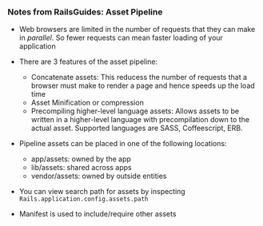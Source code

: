 ### Notes from RailsGuides: Asset Pipeline


- Web browsers are limited in the number of requests that they can make in _parallel_. So fewer requests can mean faster loading of your application

- There are 3 features of the asset pipeline:
    - Concatenate assets: This reducess the number of requests that a browser must make to render a page and hence speeds up the load time
    - Asset Minification or compression
    - Precompiling higher-level language assets: Allows assets to be written in a higher-level language with precompilation down to the actual asset. Supported languages are SASS, Coffeescript, ERB. 

- Pipeline assets can be placed in one of the following locations: 
    - app/assets: owned by the app
    - lib/assets: shared across apps
    - vendor/assets: owned by outside entities

- You can view search path for assets by inspecting `Rails.application.config.assets.path`

- Manifest is used to include/require other assets

